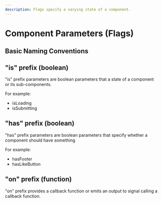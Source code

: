 ```yaml
---
description: Flags specify a varying state of a component.
---
```


# Component Parameters \(Flags\)

## Basic Naming Conventions

## "is" prefix \(boolean\)

"is" prefix parameters are boolean parameters that a state of a component or its sub-components.

For example:

* isLoading
* isSubmitting

## "has" prefix \(boolean\)

"has" prefix parameters are boolean parameters that specify whether a component should have something

For example:

* hasFooter
* hasLikeButton

## "on" prefix \(function\)

"on" prefix provides a callback function or emits an output to signal calling a callback function.



